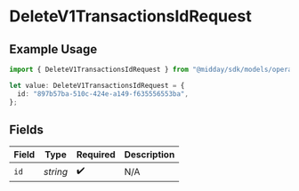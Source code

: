 # DeleteV1TransactionsIdRequest

## Example Usage

```typescript
import { DeleteV1TransactionsIdRequest } from "@midday/sdk/models/operations";

let value: DeleteV1TransactionsIdRequest = {
  id: "897b57ba-510c-424e-a149-f635556553ba",
};
```

## Fields

| Field              | Type               | Required           | Description        |
| ------------------ | ------------------ | ------------------ | ------------------ |
| `id`               | *string*           | :heavy_check_mark: | N/A                |